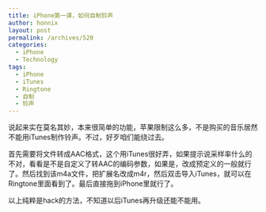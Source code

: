 ```yaml
---
title: iPhone第一课，如何自制铃声
author: honnix
layout: post
permalink: /archives/520
categories:
  - iPhone
  - Technology
tags:
  - iPhone
  - iTunes
  - Ringtone
  - 自制
  - 铃声
---
```

说起来实在莫名其妙，本来很简单的功能，苹果限制这么多，不是购买的音乐居然不能用iTunes制作铃声。不过，好歹咱们能绕过去。

首先需要将文件转成AAC格式，这个用iTunes很好弄，如果提示说采样率什么的不对，看看是不是自定义了转AAC的编码参数，如果是，改成预定义的一般就行了。然后找到该m4a文件，把扩展名改成m4r，然后双击导入iTunes，就可以在Ringtone里面看到了。最后直接拖到iPhone里就行了。

以上纯粹是hack的方法，不知道以后iTunes再升级还能不能用。